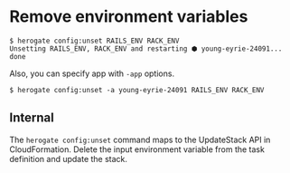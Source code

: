 # Remove environment variables

```
$ herogate config:unset RAILS_ENV RACK_ENV
Unsetting RAILS_ENV, RACK_ENV and restarting ⬢ young-eyrie-24091... done
```

Also, you can specify app with `-app` options.

```
$ herogate config:unset -a young-eyrie-24091 RAILS_ENV RACK_ENV
```

## Internal

The `herogate config:unset` command maps to the UpdateStack API in CloudFormation. Delete the input environment variable from the task definition and update the stack.
